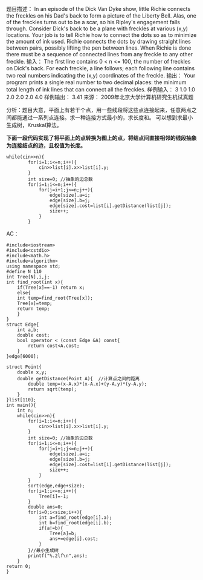 题目描述： 
    In an episode of the Dick Van Dyke show, little Richie connects the freckles on his Dad's back to form a picture of the Liberty Bell. Alas, one of the freckles turns out to be a scar, so his Ripley's engagement falls through. 
    Consider Dick's back to be a plane with freckles at various (x,y) locations. Your job is to tell Richie how to connect the dots so as to minimize the amount of ink used. Richie connects the dots by drawing straight lines between pairs, possibly lifting the pen between lines. When Richie is done there must be a sequence of connected lines from any freckle to any other freckle. 
输入： 
    The first line contains 0 < n <= 100, the number of freckles on Dick's back. For each freckle, a line follows; each following line contains two real numbers indicating the (x,y) coordinates of the freckle.
输出： 
    Your program prints a single real number to two decimal places: the minimum total length of ink lines that can connect all the freckles.
样例输入： 
3
1.0 1.0
2.0 2.0
2.0 4.0
样例输出： 
3.41
来源： 
2009年北京大学计算机研究生机试真题 

分析：题目大意，平面上有若干个点，用一些线段将这些点连接起来，任意两点之间都能通过一系列点连接。求一种连接方式最小的，求长度和。
可以想到求最小生成树，Kruskal算法。

**下面一段代码实现了将平面上的点转换为图上的点，将结点间直接相邻的线段抽象为连接结点的边，且权值为长度。**
```
while(cin>>n){
		for(i=1;i<=n;i++){
			cin>>list[i].x>>list[i].y;
		}
		int size=0; //抽象的边总数
		for(i=1;i<=n;i++){
			for(j=i+1;j<=n;j++){
				edge[size].a=i;
				edge[size].b=j;
				edge[size].cost=list[i].getDistance(list[j]);
				size++;
			}
		}

```
AC：
```
#include<iostream>
#include<cstdio>
#include<math.h>
#include<algorithm>
using namespace std;
#define N 110
int Tree[N],i,j;
int find_root(int x){   
    if(Tree[x]==-1) return x;
    else{
    int temp=find_root(Tree[x]);
    Tree[x]=temp;
    return temp;
    }
}
struct Edge{
	int a,b;
	double cost;
	bool operator < (const Edge &A) const{
		return cost<A.cost;
	}
}edge[6000];

struct Point{
	double x,y;
	double getDistance(Point A){  //计算点之间的距离
		double temp=(x-A.x)*(x-A.x)+(y-A.y)*(y-A.y);
		return sqrt(temp);
	}
}list[110];
int main(){
	int n;
	while(cin>>n){
		for(i=1;i<=n;i++){
			cin>>list[i].x>>list[i].y;
		}
		int size=0; //抽象的边总数
		for(i=1;i<=n;i++){
			for(j=i+1;j<=n;j++){
				edge[size].a=i;
				edge[size].b=j;
				edge[size].cost=list[i].getDistance(list[j]);
				size++;
			}
		}
		sort(edge,edge+size);
		for(i=1;i<=n;i++){
			Tree[i]=-1;
		}
		double ans=0;
		for(i=0;i<size;i++){
			int a=find_root(edge[i].a);
			int b=find_root(edge[i].b);
			if(a!=b){
				Tree[a]=b;
				ans+=edge[i].cost;
			}
		}//最小生成树
		printf("%.2lf\n",ans);
	}
return 0;
}

```
